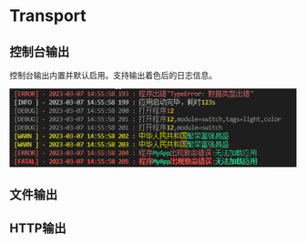 # Transport
## 控制台输出

控制台输出内置并默认启用。支持输出着色后的日志信息。

![](../intro/log1.png)



## 文件输出


## HTTP输出




